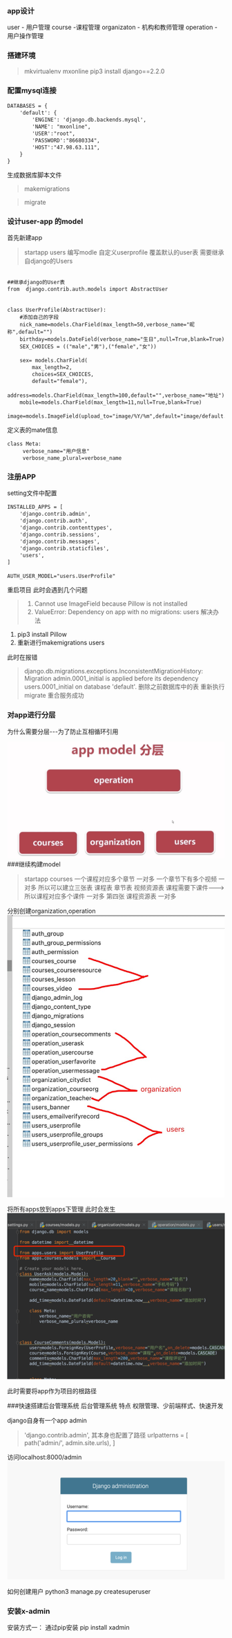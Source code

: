 ### app设计
user - 用户管理
course -课程管理
organizaton - 机构和教师管理
operation - 用户操作管理
### 搭建环境
>mkvirtualenv mxonline
>pip3 install django==2.2.0


### 配置mysql连接
```
DATABASES = {
    'default': {
        'ENGINE': 'django.db.backends.mysql',
        'NAME': "mxonline",
        'USER':"root",
        'PASSWORD':"86680334",
        'HOST':"47.98.63.111",
    }
}
```
生成数据库脚本文件
> makemigrations

>migrate


### 设计user-app 的model
首先新建app 
>startapp users
编写modle
自定义userprofile 覆盖默认的user表
需要继承自django的Users
```

##继承django的User表
from  django.contrib.auth.models import AbstractUser


class UserProfile(AbstractUser):
    #添加自己的字段
    nick_name=models.CharField(max_length=50,verbose_name="昵称",default="")
    birthday=models.DateField(verbose_name="生日",null=True,blank=True)
    SEX_CHOICES = (("male","男"),("female","女"))

    sex= models.CharField(
        max_length=2,
        choices=SEX_CHOICES,
        default="female"),
    address=models.CharField(max_length=100,default="",verbose_name="地址")
    mobile=models.CharField(max_length=11,null=True,blank=True)
    image=models.ImageField(upload_to="image/%Y/%m",default="image/default.png",max_length=100)
```
定义表的mate信息
   ```
  class Meta:
        verbose_name="用户信息"
        verbose_name_plural=verbose_name
   ```

### 注册APP
setting文件中配置
```
INSTALLED_APPS = [
    'django.contrib.admin',
    'django.contrib.auth',
    'django.contrib.contenttypes',
    'django.contrib.sessions',
    'django.contrib.messages',
    'django.contrib.staticfiles',
    'users',
]

AUTH_USER_MODEL="users.UserProfile"

```
重启项目
此时会遇到几个问题
>1. Cannot use ImageField because Pillow is not installed
>2. ValueError: Dependency on app with no migrations: users
解决办法
1. pip3 install Pillow 
2. 重新进行makemigrations users   

此时在报错
>django.db.migrations.exceptions.InconsistentMigrationHistory: Migration admin.0001_initial is applied before its dependency users.0001_initial on database 'default'.
删除之前数据库中的表 
重新执行 migrate
重合服务成功

### 对app进行分层
为什么需要分层---为了防止互相循环引用


![](./res/app_model分层.png)
###继续构建model

>startapp courses
>一个课程对应多个章节 一对多
>一个章节下有多个视频  一对多
所以可以建立三张表 课程表 章节表   视频资源表
课程需要下课件--->所以课程对应多个课件  一对多
第四张 课程资源表   一对多

分别创建organization,operation
![](./res/生成的数据表.png)

将所有apps放到apps下管理
此时会发生
![](./res/移动后报错.png)

此时需要将app作为项目的根路径



###快速搭建后台管理系统
后台管理系统 
特点 权限管理、少前端样式、快速开发

django自身有一个app admin
  >  'django.contrib.admin',
其本身也配置了路径
>urlpatterns = [
    path('admin/', admin.site.urls),
]

访问localhost:8000/admin
![](./res/admin-login.png)

如何创建用户
python3 manage.py createsuperuser


### 安装x-admin
安装方式一： 通过pip安装  pip install  xadmin







